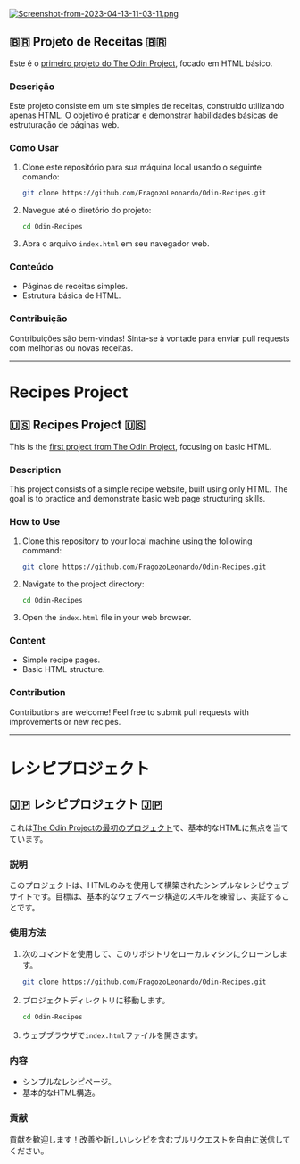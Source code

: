 [![Screenshot-from-2023-04-13-11-03-11.png](https://i.postimg.cc/c4YJdtMS/Screenshot-from-2023-04-13-11-03-11.png)](https://postimg.cc/GHLRQ257)

## 🇧🇷 Projeto de Receitas 🇧🇷

Este é o [primeiro projeto do The Odin Project](https://www.theodinproject.com/lessons/foundations-recipes), focado em HTML básico.

### Descrição

Este projeto consiste em um site simples de receitas, construído utilizando apenas HTML. O objetivo é praticar e demonstrar habilidades básicas de estruturação de páginas web.

### Como Usar

1.  Clone este repositório para sua máquina local usando o seguinte comando:

    ```bash
    git clone https://github.com/FragozoLeonardo/Odin-Recipes.git
    ```

2.  Navegue até o diretório do projeto:

    ```bash
    cd Odin-Recipes
    ```

3.  Abra o arquivo `index.html` em seu navegador web.

### Conteúdo

* Páginas de receitas simples.
* Estrutura básica de HTML.

### Contribuição

Contribuições são bem-vindas! Sinta-se à vontade para enviar pull requests com melhorias ou novas receitas.

---

#  Recipes Project 

## 🇺🇸 Recipes Project 🇺🇸

This is the [first project from The Odin Project](https://www.theodinproject.com/lessons/foundations-recipes), focusing on basic HTML.

### Description

This project consists of a simple recipe website, built using only HTML. The goal is to practice and demonstrate basic web page structuring skills.

### How to Use

1.  Clone this repository to your local machine using the following command:

    ```bash
    git clone https://github.com/FragozoLeonardo/Odin-Recipes.git
    ```

2.  Navigate to the project directory:

    ```bash
    cd Odin-Recipes
    ```

3.  Open the `index.html` file in your web browser.

### Content

* Simple recipe pages.
* Basic HTML structure.

### Contribution

Contributions are welcome! Feel free to submit pull requests with improvements or new recipes.

---

#  レシピプロジェクト 

## 🇯🇵 レシピプロジェクト 🇯🇵

これは[The Odin Projectの最初のプロジェクト](https://www.theodinproject.com/lessons/foundations-recipes)で、基本的なHTMLに焦点を当てています。

### 説明

このプロジェクトは、HTMLのみを使用して構築されたシンプルなレシピウェブサイトです。目標は、基本的なウェブページ構造のスキルを練習し、実証することです。

### 使用方法

1.  次のコマンドを使用して、このリポジトリをローカルマシンにクローンします。

    ```bash
    git clone https://github.com/FragozoLeonardo/Odin-Recipes.git
    ```

2.  プロジェクトディレクトリに移動します。

    ```bash
    cd Odin-Recipes
    ```

3.  ウェブブラウザで`index.html`ファイルを開きます。

### 内容

* シンプルなレシピページ。
* 基本的なHTML構造。

### 貢献

貢献を歓迎します！改善や新しいレシピを含むプルリクエストを自由に送信してください。
